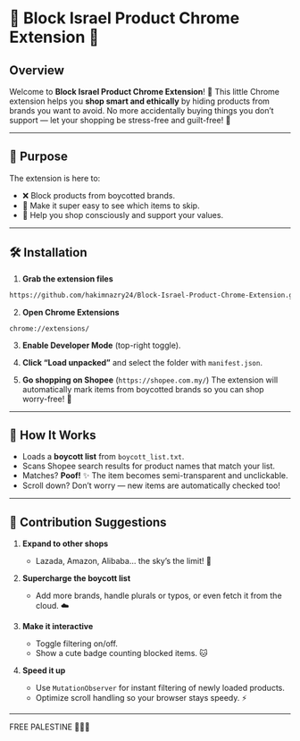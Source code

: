 # 🛒 Block Israel Product Chrome Extension 🍉

## Overview

Welcome to **Block Israel Product Chrome Extension**! 🎉
This little Chrome extension helps you **shop smart and ethically** by hiding products from brands you want to avoid. No more accidentally buying things you don’t support — let your shopping be stress-free and guilt-free! 💖

---

## 🌟 Purpose

The extension is here to:

* ❌ Block products from boycotted brands.
* 👀 Make it super easy to see which items to skip.
* 🌱 Help you shop consciously and support your values.

---

## 🛠 Installation

1. **Grab the extension files**

```bash
https://github.com/hakimnazry24/Block-Israel-Product-Chrome-Extension.git
```

2. **Open Chrome Extensions**

```
chrome://extensions/
```

3. **Enable Developer Mode** (top-right toggle).

4. **Click “Load unpacked”** and select the folder with `manifest.json`.

5. **Go shopping on Shopee** (`https://shopee.com.my/`)
   The extension will automatically mark items from boycotted brands so you can shop worry-free! 🎈

---

## 🐾 How It Works

* Loads a **boycott list** from `boycott_list.txt`.
* Scans Shopee search results for product names that match your list.
* Matches? **Poof!** ✨ The item becomes semi-transparent and unclickable.
* Scroll down? Don’t worry — new items are automatically checked too!

---

## 💌 Contribution Suggestions

1. **Expand to other shops**

   * Lazada, Amazon, Alibaba… the sky’s the limit! 🚀

2. **Supercharge the boycott list**

   * Add more brands, handle plurals or typos, or even fetch it from the cloud. ☁️

3. **Make it interactive**

   * Toggle filtering on/off.
   * Show a cute badge counting blocked items. 🐱

4. **Speed it up**

   * Use `MutationObserver` for instant filtering of newly loaded products.
   * Optimize scroll handling so your browser stays speedy. ⚡

---
FREE PALESTINE 🍉🍉🍉
